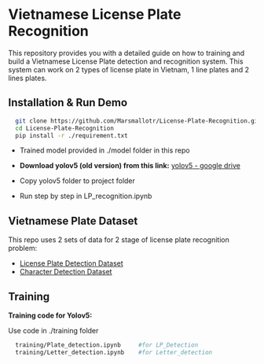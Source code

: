 # Vietnamese License Plate Recognition

This repository provides you with a detailed guide on how to training and build a Vietnamese License Plate detection and recognition system. This system can work on 2 types of license plate in Vietnam, 1 line plates and 2 lines plates.

## Installation & Run Demo

```bash
  git clone https://github.com/Marsmallotr/License-Plate-Recognition.git
  cd License-Plate-Recognition
  pip install -r ./requirement.txt
```

- Trained model provided in ./model folder in this repo 

- **Download yolov5 (old version) from this link:** [yolov5 - google drive](https://drive.google.com/file/d/1S_-GbVr24EYcRI9p4b24sVrDmnjX35l4/view?usp=sharing)

- Copy yolov5 folder to project folder

- Run step by step in LP_recognition.ipynb

## Vietnamese Plate Dataset

This repo uses 2 sets of data for 2 stage of license plate recognition problem:

- [License Plate Detection Dataset](https://drive.google.com/drive/folders/115k1rQMx-BYqnZx6uGKXL_0hBLtqaRyh?usp=sharing)
- [Character Detection Dataset](https://drive.google.com/drive/folders/1auj1aPoU_fthl6UXyp-Bziv-27-kDae6?usp=sharing)

## Training

**Training code for Yolov5:**

Use code in ./training folder
```bash
  training/Plate_detection.ipynb     #for LP_Detection
  training/Letter_detection.ipynb    #for Letter_detection
```
